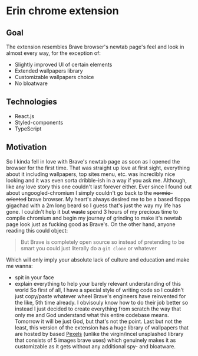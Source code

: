 # Erin chrome extension

## Goal
The extension resembles Brave browser's newtab page's feel and look in almost every way, for the exception of:
- Slightly improved UI of certain elements
- Extended wallpapers library
- Customizable wallpapers choice
- No bloatware

## Technologies
- React.js
- Styled-components
- TypeScript

## Motivation
So I kinda fell in love with Brave's newtab page as soon as I opened the browser for the first time. That was straight up love at first sight, everything about it including wallpapers, top sites menu, etc. was incredibly nice looking and it was even sorta dribble-ish in a way if you ask me. Although, like any love story this one couldn't last forever either. Ever since I found out about ungoogled-chromium I simply couldn't go back to the ~~normie-oriented~~ brave browser. My heart's always desired me to be a based floppa gigachad with a 2m long beard so I guess that's just the way my life has gone. I couldn't help it but ~~waste~~ spend 3 hours of my precious time to compile chromium and begin my journey of grinding to make it's newtab page look just as fucking good as Brave's. On the other hand, anyone reading this could object:

> But Brave is completely open source so instead of pretending to be smart you could just literally do a ```git clone``` or whatever

Which will only imply your absolute lack of culture and education and make me wanna:
- spit in your face
- explain everything to help your barely relevant understanding of this world
So first of all, I have a special style of writing code so I couldn't just copy/paste whatever wheel Brave's engineers have reinvented for the like, 5th time already. I obvisouly know how to do their job better so instead I just decided to create everything from scratch the way that only me and God understand what this entire codebase means. Tomorrow it will be just God, but that's not the point. Last but not the least, this version of the extension has a huge library of wallpapers that are hosted by based [Pexels](https://www.pexels.com/) (unlike the virgin/incel unsplashed library that consists of 5 images brave uses) which genuinely makes it as customizable as it gets without any additional spy- and bloatware.